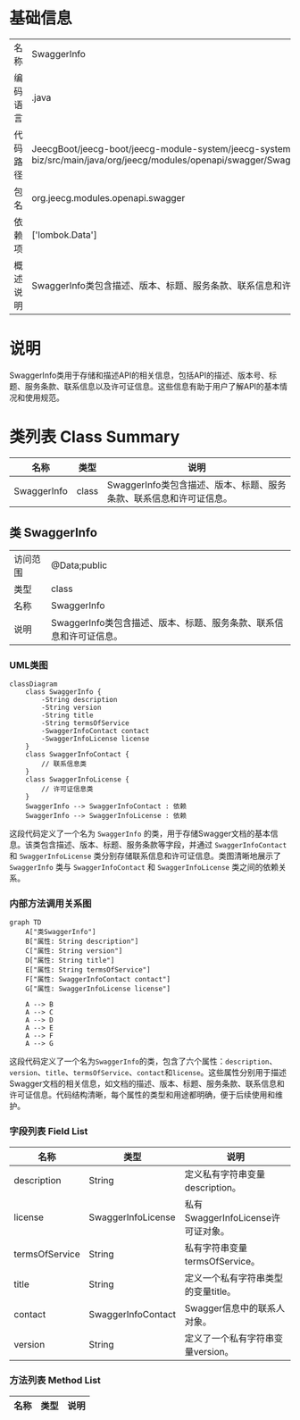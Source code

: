 # 基础信息

|      |      |
|------|------|
| 名称 | SwaggerInfo |
| 编码语言 | .java |
| 代码路径 | JeecgBoot/jeecg-boot/jeecg-module-system/jeecg-system-biz/src/main/java/org/jeecg/modules/openapi/swagger/SwaggerInfo.java |
| 包名 | org.jeecg.modules.openapi.swagger |
| 依赖项 | ['lombok.Data'] |
| 概述说明 | SwaggerInfo类包含描述、版本、标题、服务条款、联系信息和许可证信息。 |

# 说明

SwaggerInfo类用于存储和描述API的相关信息，包括API的描述、版本号、标题、服务条款、联系信息以及许可证信息。这些信息有助于用户了解API的基本情况和使用规范。

# 类列表 Class Summary

| 名称   | 类型  | 说明 |
|-------|------|-------------|
| SwaggerInfo | class | SwaggerInfo类包含描述、版本、标题、服务条款、联系信息和许可证信息。 |



## 类 SwaggerInfo

|      |      |
|------|------|
| 访问范围 | @Data;public |
| 类型 | class |
| 名称 | SwaggerInfo |
| 说明 | SwaggerInfo类包含描述、版本、标题、服务条款、联系信息和许可证信息。 |


### UML类图

```mermaid
classDiagram
    class SwaggerInfo {
        -String description
        -String version
        -String title
        -String termsOfService
        -SwaggerInfoContact contact
        -SwaggerInfoLicense license
    }
    class SwaggerInfoContact {
        // 联系信息类
    }
    class SwaggerInfoLicense {
        // 许可证信息类
    }
    SwaggerInfo --> SwaggerInfoContact : 依赖
    SwaggerInfo --> SwaggerInfoLicense : 依赖
```

这段代码定义了一个名为 `SwaggerInfo` 的类，用于存储Swagger文档的基本信息。该类包含描述、版本、标题、服务条款等字段，并通过 `SwaggerInfoContact` 和 `SwaggerInfoLicense` 类分别存储联系信息和许可证信息。类图清晰地展示了 `SwaggerInfo` 类与 `SwaggerInfoContact` 和 `SwaggerInfoLicense` 类之间的依赖关系。


### 内部方法调用关系图

```mermaid
graph TD
    A["类SwaggerInfo"]
    B["属性: String description"]
    C["属性: String version"]
    D["属性: String title"]
    E["属性: String termsOfService"]
    F["属性: SwaggerInfoContact contact"]
    G["属性: SwaggerInfoLicense license"]

    A --> B
    A --> C
    A --> D
    A --> E
    A --> F
    A --> G
```

这段代码定义了一个名为`SwaggerInfo`的类，包含了六个属性：`description`、`version`、`title`、`termsOfService`、`contact`和`license`。这些属性分别用于描述Swagger文档的相关信息，如文档的描述、版本、标题、服务条款、联系信息和许可证信息。代码结构清晰，每个属性的类型和用途都明确，便于后续使用和维护。

### 字段列表 Field List

| 名称  | 类型  | 说明 |
|-------|-------|------|
| description | String | 定义私有字符串变量description。 |
| license | SwaggerInfoLicense | 私有SwaggerInfoLicense许可证对象。 |
| termsOfService | String | 私有字符串变量termsOfService。 |
| title | String | 定义一个私有字符串类型的变量title。 |
| contact | SwaggerInfoContact | Swagger信息中的联系人对象。 |
| version | String | 定义了一个私有字符串变量version。 |

### 方法列表 Method List

| 名称  | 类型  | 说明 |
|-------|-------|------|




